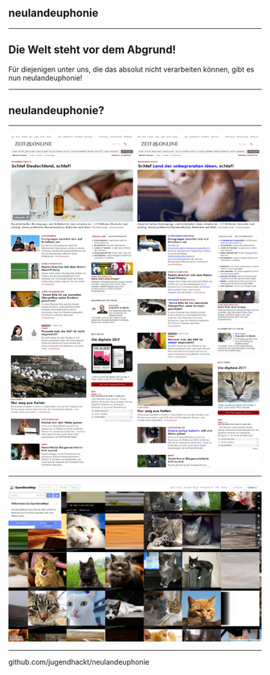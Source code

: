 ## neulandeuphonie


---

## Die Welt steht vor dem Abgrund!
Für diejenigen unter uns, die das absolut nicht verarbeiten können, gibt es nun neulandeuphonie!

---

## neulandeuphonie?

---

![combined](combined.png)


---

![a cat map](map.png)

---

github.com/jugendhackt/neulandeuphonie
